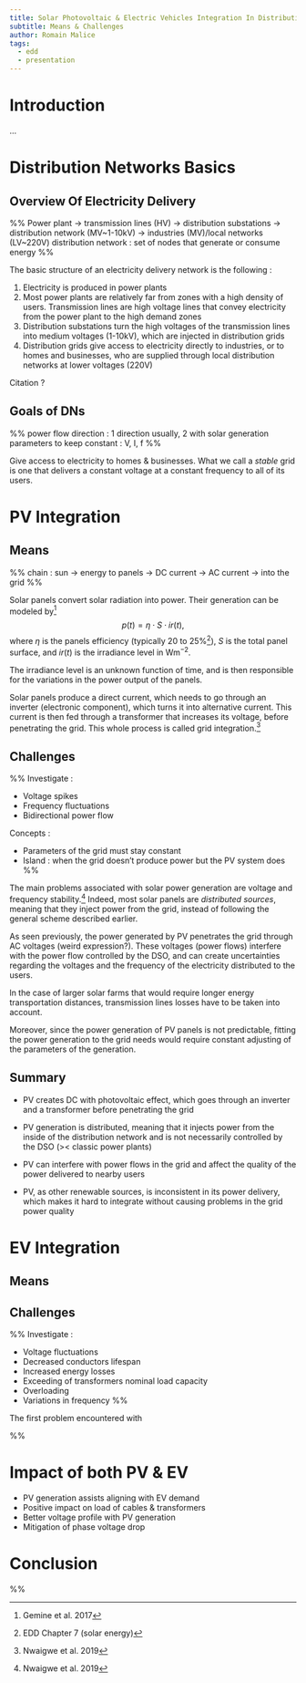 ```yaml
---
title: Solar Photovoltaic & Electric Vehicles Integration In Distribution Networks
subtitle: Means & Challenges
author: Romain Malice
tags:
  - edd
  - presentation
---
```


# Introduction

…

# Distribution Networks Basics

## Overview Of Electricity Delivery
%%
Power plant → transmission lines (HV) → distribution substations → distribution network (MV~1-10kV) → industries (MV)/local networks (LV~220V)
distribution network : set of nodes that generate or consume energy
%%

The basic structure of an electricity delivery network is the following :
1. Electricity is produced in power plants
2. Most power plants are relatively far from zones with a high density of users. Transmission lines are high voltage lines that convey electricity from the power plant to the high demand zones
3. Distribution substations turn the high voltages of the transmission lines into medium voltages (1-10kV), which are injected in distribution grids
4. Distribution grids give access to electricity directly to industries, or to homes and businesses, who are supplied through local distribution networks at lower voltages (220V)

Citation ?

## Goals of DNs
%%
power flow direction : 1 direction usually, 2 with solar generation
parameters to keep constant : V, I, f
%%

Give access to electricity to homes & businesses.
What we call a _stable_ grid is one that delivers a constant voltage at a constant frequency to all of its users.

# PV Integration

## Means
%%
chain : sun → energy to panels → DC current → AC current → into the grid
%%

Solar panels convert solar radiation into power.
Their generation can be modeled by[^1]
$$
p (t) = \eta \cdot S \cdot ir (t),
$$
where $\eta$ is the panels efficiency (typically 20 to 25%[^2]), $S$ is the total panel surface, and $ir(t)$ is the irradiance level in $\mathrm{Wm^{-2}}$.

The irradiance level is an unknown function of time, and is then responsible for the variations in the power output of the panels.

Solar panels produce a direct current, which needs to go through an inverter (electronic component), which turns it into alternative current.
This current is then fed through a transformer that increases its voltage, before penetrating the grid.
This whole process is called grid integration.[^3]

## Challenges
%%
Investigate :
- Voltage spikes
- Frequency fluctuations
- Bidirectional power flow

Concepts :
- Parameters of the grid must stay constant
- Island : when the grid doesn’t produce power but the PV system does
%%

The main problems associated with solar power generation are voltage and frequency stability.[^3]
Indeed, most solar panels are _distributed sources_, meaning that they inject power from the grid, instead of following the general scheme described earlier.

As seen previously, the power generated by PV penetrates the grid through AC voltages (weird expression?).
These voltages (power flows) interfere with the power flow controlled by the DSO, and can create uncertainties regarding the voltages and the frequency of the electricity distributed to the users.

ln the case of larger solar farms that would require longer energy transportation distances, transmission lines losses have to be taken into account.

Moreover, since the power generation of PV panels is not predictable, fitting the power generation to the grid needs would require constant adjusting of the parameters of the generation.

## Summary

- PV creates DC with photovoltaic effect, which goes through an inverter and a transformer before penetrating the grid
- PV generation is distributed, meaning that it injects power from the inside of the distribution network and is not necessarily controlled by the DSO (>< classic power plants)

- PV can interfere with power flows in the grid and affect the quality of the power delivered to nearby users
- PV, as other renewable sources, is inconsistent in its power delivery, which makes it hard to integrate without causing problems in the grid power quality

# EV Integration

## Means

## Challenges
%%
Investigate :
- Voltage fluctuations
- Decreased conductors lifespan 
- Increased energy losses
- Exceeding of transformers nominal load capacity
- Overloading
- Variations in frequency
%%

The first problem encountered with 

%%
# Impact of both PV & EV
- PV generation assists aligning with EV demand
- Positive impact on load of cables & transformers
- Better voltage profile with PV generation
- Mitigation of phase voltage drop


# Conclusion
%%

[^1]: Gemine et al. 2017

[^2]: EDD Chapter 7 (solar energy)

[^3]: Nwaigwe et al. 2019
